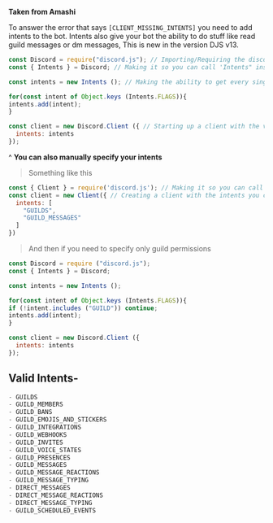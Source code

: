 **Taken from Amashi**

To answer the error that says `[CLIENT_MISSING_INTENTS]` you need to add intents to the bot.
Intents also give your bot the ability to do stuff like read guild messages or dm messages, This is new in the version DJS v13.

```javascript
const Discord = require("discord.js"); // Importing/Requiring the discord.js npm
const { Intents } = Discord; // Making it so you can call 'Intents" instead of "Discord.Intents"

const intents = new Intents (); // Making the ability to get every single intent

for(const intent of Object.keys (Intents.FLAGS)){
intents.add(intent);
}

const client = new Discord.Client ({ // Starting up a client with the valid intents
  intents: intents
});
```
^ **You can also manually specify your intents**

> Something like this
```javascript
const { Client } = require('discord.js'); // Making it so you can call 'Client' insteda of 'Discord.Client'
const client = new Client({ // Creating a client with the intents you choose
  intents: [
    "GUILDS",
    "GUILD_MESSAGES"
  ]
})
```

> And then if you need to specify only guild permissions 

```javascript
const Discord = require ("discord.js");
const { Intents } = Discord;

const intents = new Intents ();

for(const intent of Object.keys (Intents.FLAGS)){
if (!intent.includes ("GUILD")) continue;
intents.add(intent);
}

const client = new Discord.Client ({
  intents: intents
});
```

## Valid Intents-
```JavaScript
- GUILDS
- GUILD_MEMBERS
- GUILD_BANS
- GUILD_EMOJIS_AND_STICKERS
- GUILD_INTEGRATIONS
- GUILD_WEBHOOKS
- GUILD_INVITES
- GUILD_VOICE_STATES
- GUILD_PRESENCES
- GUILD_MESSAGES
- GUILD_MESSAGE_REACTIONS
- GUILD_MESSAGE_TYPING
- DIRECT_MESSAGES
- DIRECT_MESSAGE_REACTIONS
- DIRECT_MESSAGE_TYPING
- GUILD_SCHEDULED_EVENTS
```

